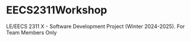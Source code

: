 # EECS2311Workshop
LE/EECS 2311 X - Software Development Project (Winter 2024-2025).  For Team Members Only 
